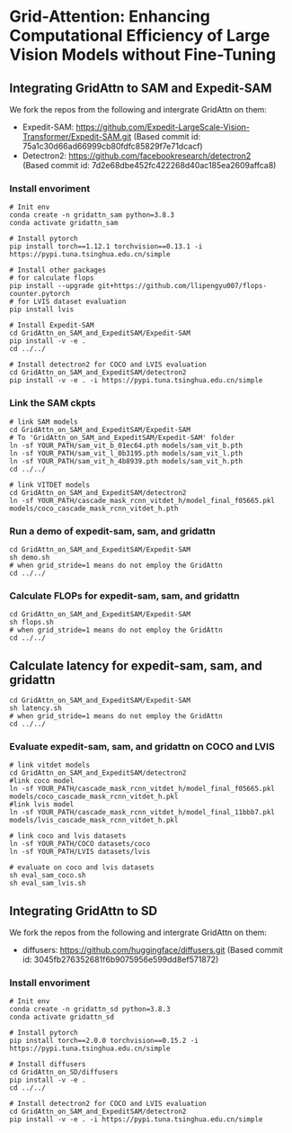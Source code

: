 # Grid-Attention: Enhancing Computational Efficiency of Large Vision Models without Fine-Tuning

## Integrating GridAttn to SAM and Expedit-SAM
We fork the repos from the following and intergrate GridAttn on them:
-   Expedit-SAM: https://github.com/Expedit-LargeScale-Vision-Transformer/Expedit-SAM.git 
(Based commit id: 75a1c30d66ad66999cb80fdfc85829f7e71dcacf)    
-   Detectron2: https://github.com/facebookresearch/detectron2    
(Based commit id: 7d2e68dbe452fc422268d40ac185ea2609affca8)

### Install envoriment
```
# Init env
conda create -n gridattn_sam python=3.8.3
conda activate gridattn_sam

# Install pytorch
pip install torch==1.12.1 torchvision==0.13.1 -i https://pypi.tuna.tsinghua.edu.cn/simple

# Install other packages 
# for calculate flops
pip install --upgrade git+https://github.com/llipengyu007/flops-counter.pytorch
# for LVIS dataset evaluation
pip install lvis

# Install Expedit-SAM
cd GridAttn_on_SAM_and_ExpeditSAM/Expedit-SAM
pip install -v -e .
cd ../../

# Install detectron2 for COCO and LVIS evaluation
cd GridAttn_on_SAM_and_ExpeditSAM/detectron2
pip install -v -e . -i https://pypi.tuna.tsinghua.edu.cn/simple
```

### Link the SAM ckpts
```
# link SAM models
cd GridAttn_on_SAM_and_ExpeditSAM/Expedit-SAM
# To 'GridAttn_on_SAM_and_ExpeditSAM/Expedit-SAM' folder
ln -sf YOUR_PATH/sam_vit_b_01ec64.pth models/sam_vit_b.pth
ln -sf YOUR_PATH/sam_vit_l_0b3195.pth models/sam_vit_l.pth
ln -sf YOUR_PATH/sam_vit_h_4b8939.pth models/sam_vit_h.pth
cd ../../

# link VITDET models
cd GridAttn_on_SAM_and_ExpeditSAM/detectron2
ln -sf YOUR_PATH/cascade_mask_rcnn_vitdet_h/model_final_f05665.pkl models/coco_cascade_mask_rcnn_vitdet_h.pth
```

### Run a demo of expedit-sam, sam, and gridattn
```
cd GridAttn_on_SAM_and_ExpeditSAM/Expedit-SAM
sh demo.sh
# when grid_stride=1 means do not employ the GridAttn
cd ../../
```

### Calculate FLOPs for expedit-sam, sam, and gridattn
```
cd GridAttn_on_SAM_and_ExpeditSAM/Expedit-SAM
sh flops.sh
# when grid_stride=1 means do not employ the GridAttn
cd ../../
```

## Calculate latency for expedit-sam, sam, and gridattn
```
cd GridAttn_on_SAM_and_ExpeditSAM/Expedit-SAM
sh latency.sh
# when grid_stride=1 means do not employ the GridAttn
cd ../../
```


### Evaluate expedit-sam, sam, and gridattn on COCO and LVIS
```
# link vitdet models
cd GridAttn_on_SAM_and_ExpeditSAM/detectron2
#link coco model
ln -sf YOUR_PATH/cascade_mask_rcnn_vitdet_h/model_final_f05665.pkl models/coco_cascade_mask_rcnn_vitdet_h.pkl
#link lvis model
ln -sf YOUR_PATH/cascade_mask_rcnn_vitdet_h/model_final_11bbb7.pkl models/lvis_cascade_mask_rcnn_vitdet_h.pkl

# link coco and lvis datasets
ln -sf YOUR_PATH/COCO datasets/coco
ln -sf YOUR_PATH/LVIS datasets/lvis

# evaluate on coco and lvis datasets
sh eval_sam_coco.sh
sh eval_sam_lvis.sh
```


## Integrating GridAttn to SD
We fork the repos from the following and intergrate GridAttn on them:
-   diffusers: https://github.com/huggingface/diffusers.git
(Based commit id: 3045fb276352681f6b9075956e599dd8ef571872)

### Install envoriment
```
# Init env
conda create -n gridattn_sd python=3.8.3
conda activate gridattn_sd

# Install pytorch
pip install torch==2.0.0 torchvision==0.15.2 -i https://pypi.tuna.tsinghua.edu.cn/simple

# Install diffusers
cd GridAttn_on_SD/diffusers
pip install -v -e .
cd ../../

# Install detectron2 for COCO and LVIS evaluation
cd GridAttn_on_SAM_and_ExpeditSAM/detectron2
pip install -v -e . -i https://pypi.tuna.tsinghua.edu.cn/simple
```